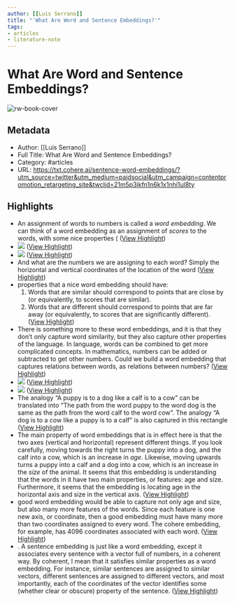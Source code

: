 ```yaml
---
author: [[Luis Serrano]]
title: "'What Are Word and Sentence Embeddings?'"
tags: 
- articles
- literature-note
---
```

# What Are Word and Sentence Embeddings?

![rw-book-cover](https://txt.cohere.ai/content/images/2023/01/1.png)

## Metadata
- Author: [[Luis Serrano]]
- Full Title: What Are Word and Sentence Embeddings?
- Category: #articles
- URL: https://txt.cohere.ai/sentence-word-embeddings/?utm_source=twitter&utm_medium=paidsocial&utm_campaign=contentpromotion_retargeting_site&twclid=21m5p3ikfn1n6k1x1nhi1ul8ty

## Highlights
- An assignment of words to numbers is called a *word embedding*. We can think of a word embedding as an assignment of *scores* to the words, with some nice properties ( ([View Highlight](https://read.readwise.io/read/01gqqw5kjbt63d24h22x9z9shr))
- ![](https://txt.cohere.ai/content/images/2023/01/Vis-1.1-1.jpg) ([View Highlight](https://read.readwise.io/read/01gqqw77n8peqnna90dhxa0yr4))
- ![](https://txt.cohere.ai/content/images/2023/01/Vis-1.1-1.jpg) ([View Highlight](https://read.readwise.io/read/01gqqw77pg83nqv249n4geqfsx))
- And what are the numbers we are assigning to each word? Simply the horizontal and vertical coordinates of the location of the word ([View Highlight](https://read.readwise.io/read/01gqqw7306pcef7dadk7jwa10v))
- properties that a nice word embedding should have:
  1. Words that are similar should correspond to points that are close by (or equivalently, to scores that are similar).
  2. Words that are different should correspond to points that are far away (or equivalently, to scores that are significantly different). ([View Highlight](https://read.readwise.io/read/01gqqw7p89nvv67b5nsv09ttz7))
- There is something more to these word embeddings, and it is that they don’t only capture word similarity, but they also capture other properties of the language. In language, words can be combined to get more complicated concepts. In mathematics, numbers can be added or subtracted to get other numbers. Could we build a word embedding that captures relations between words, as relations between numbers? ([View Highlight](https://read.readwise.io/read/01gqqw8b9k95jxtv87nhs89219))
- ![](https://txt.cohere.ai/content/images/size/w2400/2023/01/Vis-2.1.jpg) ([View Highlight](https://read.readwise.io/read/01gqqwj9xnp6wam8m6fe3pewgr))
- ![](https://txt.cohere.ai/content/images/size/w2400/2023/01/Vis-2.1.jpg) ([View Highlight](https://read.readwise.io/read/01gqqwj9ye9va8mc185vxyh44b))
- The analogy “A puppy is to a dog like a calf is to a cow” can be translated into “The path from the word puppy to the word dog is the same as the path from the word calf to the word cow”. The analogy “A dog is to a cow like a puppy is to a calf” is also captured in this rectangle ([View Highlight](https://read.readwise.io/read/01gqqwj85kpr6s0maystb7j6tg))
- The main property of word embeddings that is in effect here is that the two axes (vertical and horizontal) represent different things. If you look carefully, moving towards the right turns the puppy into a dog, and the calf into a cow, which is an increase in *age*. Likewise, moving upwards turns a puppy into a calf and a dog into a cow, which is an increase in the *size* of the animal. It seems that this embedding is understanding that the words in it have two main properties, or features: age and size. Furthermore, it seems that the embedding is locating age in the horizontal axis and size in the vertical axis. ([View Highlight](https://read.readwise.io/read/01gqqwqne86n0epfjcz2srzky4))
- good word embedding would be able to capture not only age and size, but also many more features of the words. Since each feature is one new axis, or coordinate, then a good embedding must have many more than two coordinates assigned to every word. The cohere embedding, for example, has 4096 coordinates associated with each word. ([View Highlight](https://read.readwise.io/read/01gqqwrbbk8mfpbqsxmtyhghtb))
- . A sentence embedding is just like a word embedding, except it associates every sentence with a vector full of numbers, in a coherent way. By coherent, I mean that it satisfies similar properties as a word embedding. For instance, similar sentences are assigned to similar vectors, different sentences are assigned to different vectors, and most importantly, each of the coordinates of the vector identifies some (whether clear or obscure) property of the sentence. ([View Highlight](https://read.readwise.io/read/01gqqwvja8bdxv1crf6p8wtz09))
